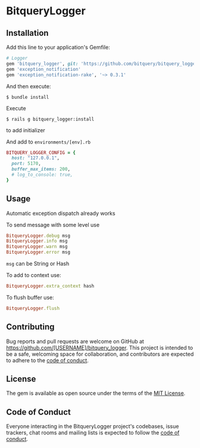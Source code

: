 # BitqueryLogger

## Installation

Add this line to your application's Gemfile:

```ruby
# Logger
gem 'bitquery_logger', git: 'https://github.com/bitquery/bitquery_logger.git', branch: 'main'#, path: '../bitquery_logger'
gem 'exception_notification'
gem 'exception_notification-rake', '~> 0.3.1'
```

And then execute:

    $ bundle install

Execute

    $ rails g bitquery_logger:install

to add initializer

And add to `environments/[env].rb`

```ruby
BITQUERY_LOGGER_CONFIG = {
  host: "127.0.0.1",
  port: 5170,
  buffer_max_items: 200,
  # log_to_console: true,
}
```

## Usage

Automatic exception dispatch already works

To send message with some level use

```ruby
BitqueryLogger.debug msg
BitqueryLogger.info msg
BitqueryLogger.warn msg
BitqueryLogger.error msg
```

`msg` can be String or Hash

To add to context use:

```ruby
BitqueryLogger.extra_context hash
```

To flush buffer use: 

```ruby
BitqueryLogger.flush
```

## Contributing

Bug reports and pull requests are welcome on GitHub at https://github.com/[USERNAME]/bitquery_logger. This project is intended to be a safe, welcoming space for collaboration, and contributors are expected to adhere to the [code of conduct](https://github.com/[USERNAME]/bitquery_logger/blob/main/CODE_OF_CONDUCT.md).

## License

The gem is available as open source under the terms of the [MIT License](https://opensource.org/licenses/MIT).

## Code of Conduct

Everyone interacting in the BitqueryLogger project's codebases, issue trackers, chat rooms and mailing lists is expected to follow the [code of conduct](https://github.com/[USERNAME]/bitquery_logger/blob/main/CODE_OF_CONDUCT.md).
